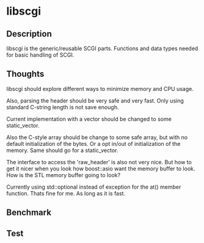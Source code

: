 # libscgi

## Description
libscgi is the generic/reusable SCGI parts. Functions and data types needed for
basic handling of SCGI.

## Thoughts
libscgi should explore different ways to minimize memory and CPU usage.

Also, parsing the header should be very safe and very fast. Only using standard
C-string length is not save enough.

Current implementation with a vector should be changed to some static_vector.

Also the C-style array should be change to some safe array, but with no default
initialization of the bytes. Or a opt in/out of initialization of the memory.
Same should go for a static_vector.

The interface to access the 'raw_header' is also not very nice. But how to get
it nicer when you look how boost::asio want the memory buffer to look. How is
the STL memory buffer going to look?

Currently using std::optional instead of exception for the at() member function.
Thats fine for me. As long as it is fast.

## Benchmark

## Test
